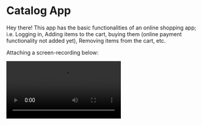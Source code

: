 # Catalog App

Hey there! This app has the basic functionalities of an online shopping app; i.e. Logging in, Adding items to the cart, buying them (online payment functionality not added yet), Removing items from the cart, etc. 

Attaching a screen-recording below:
 
 
 ![App Recording](AppDemo.mp4)
